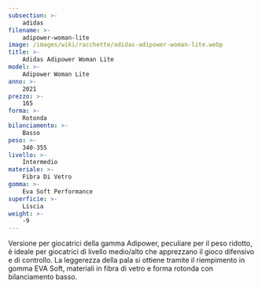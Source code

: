 ```yaml
---
subsection: >-
    adidas
filename: >-
    adipower-woman-lite
image: /images/wiki/racchette/adidas-adipower-woman-lite.webp
title: >-
    Adidas Adipower Woman Lite
model: >-
    Adipower Woman Lite
anno: >-
    2021
prezzo: >-
    165
forma: >-
    Rotonda
bilanciamento: >-
    Basso
peso: >-
    340-355
livello: >-
    Intermedio
materiale: >-
    Fibra Di Vetro
gomma: >-
    Eva Soft Performance
superficie: >-
    Liscia
weight: >-
    -9
---
```

Versione per giocatrici della gamma Adipower, peculiare per il peso ridotto, è ideale per giocatrici di livello medio/alto che apprezzano il gioco difensivo e di controllo. La leggerezza della pala si ottiene tramite il riempimento in gomma EVA Soft, materiali in fibra di vetro e forma rotonda con bilanciamento basso.